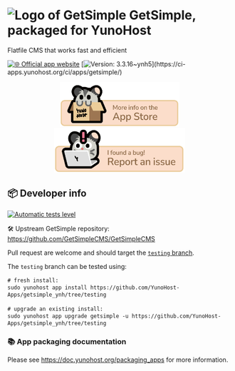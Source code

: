 <!--
N.B.: This README was automatically generated by <https://github.com/YunoHost/apps_tools/blob/main/readme_generator>
It shall NOT be edited by hand.
-->

<h1>
  <img src="https://raw.githubusercontent.com/YunoHost/apps/main/logos/getsimple.png" width="32px" alt="Logo of GetSimple">
  GetSimple, packaged for YunoHost
</h1>

Flatfile CMS that works fast and efficient

[![🌐 Official app website](https://img.shields.io/badge/Official_app_website-darkgreen?style=for-the-badge)](http://get-simple.info)
[![Version: 3.3.16~ynh5](https://img.shields.io/badge/Version-3.3.16~ynh5-rgba(0,150,0,1)?style=for-the-badge)](https://ci-apps.yunohost.org/ci/apps/getsimple/)

<div align="center">
<a href="https://apps.yunohost.org/app/getsimple"><img height="100px" src="https://github.com/YunoHost/yunohost-artwork/raw/refs/heads/main/badges/neopossum-badges/badge_more_info_on_the_appstore.svg"/></a>
<a href="https://github.com/YunoHost-Apps/getsimple_ynh/issues"><img height="100px" src="https://github.com/YunoHost/yunohost-artwork/raw/refs/heads/main/badges/neopossum-badges/badge_report_an_issue.svg"/></a>
</div>

## 📦 Developer info

[![Automatic tests level](https://apps.yunohost.org/badge/cilevel/getsimple)](https://ci-apps.yunohost.org/ci/apps/getsimple/)

🛠️ Upstream GetSimple repository: <https://github.com/GetSimpleCMS/GetSimpleCMS>

Pull request are welcome and should target the [`testing` branch](https://github.com/YunoHost-Apps/getsimple_ynh/tree/testing).

The `testing` branch can be tested using:
```
# fresh install:
sudo yunohost app install https://github.com/YunoHost-Apps/getsimple_ynh/tree/testing

# upgrade an existing install:
sudo yunohost app upgrade getsimple -u https://github.com/YunoHost-Apps/getsimple_ynh/tree/testing
```

### 📚 App packaging documentation

Please see <https://doc.yunohost.org/packaging_apps> for more information.